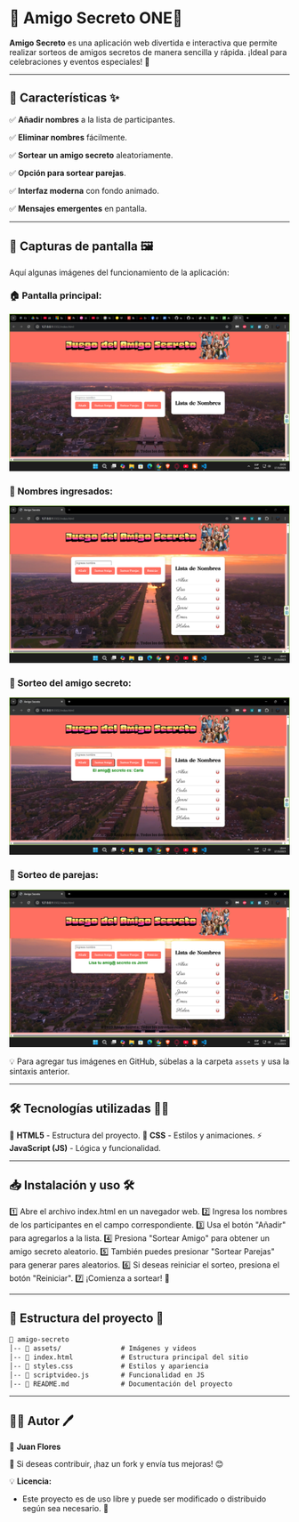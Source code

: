 # 🌟 Amigo Secreto ONE🎁

**Amigo Secreto** es una aplicación web divertida e interactiva que permite realizar sorteos de amigos secretos de manera sencilla y rápida. ¡Ideal para celebraciones y eventos especiales! 🎉

---

## 🚀 Características ✨

✅ **Añadir nombres** a la lista de participantes.

✅ **Eliminar nombres** fácilmente.

✅ **Sortear un amigo secreto** aleatoriamente.

✅ **Opción para sortear parejas**.

✅ **Interfaz moderna** con fondo animado.

✅ **Mensajes emergentes** en pantalla.

---

## 📸 Capturas de pantalla 🖼️

Aquí algunas imágenes del funcionamiento de la aplicación:

### 🏠 Pantalla principal:
![Pantalla Principal](./assets/pantallaprincipal.png)

### 📝 Nombres ingresados:
![Nombres ingresados](./assets/ingresodenombres.png)

### 🎁 Sorteo del amigo secreto:
![Sorteo Amigo Secreto](./assets/amigosecreto.png)

### 🔀 Sorteo de parejas:
![Sorteo de Parejas](./assets/parejasecreta.png)

💡 Para agregar tus imágenes en GitHub, súbelas a la carpeta `assets` y usa la sintaxis anterior.

---

## 🛠 Tecnologías utilizadas 🧑‍💻

🚀 **HTML5** - Estructura del proyecto.
🎨 **CSS** - Estilos y animaciones.
⚡ **JavaScript (JS)** - Lógica y funcionalidad.

---

## 📥 Instalación y uso 🛠️

1️⃣ Abre el archivo index.html en un navegador web. 
2️⃣ Ingresa los nombres de los participantes en el campo correspondiente.
3️⃣ Usa el botón "Añadir" para agregarlos a la lista. 
4️⃣ Presiona "Sortear Amigo" para obtener un amigo secreto aleatorio. 
5️⃣ También puedes presionar "Sortear Parejas" para generar pares aleatorios.
6️⃣ Si deseas reiniciar el sorteo, presiona el botón "Reiniciar".
7️⃣ ¡Comienza a sortear! 🎉

---

## 📂 Estructura del proyecto 📁
```
📂 amigo-secreto
│-- 📂 assets/               # Imágenes y videos
│-- 📜 index.html            # Estructura principal del sitio
│-- 📜 styles.css            # Estilos y apariencia
│-- 📜 scriptvideo.js        # Funcionalidad en JS
│-- 📜 README.md             # Documentación del proyecto
```

---

## 👨‍💻 Autor 🖊️

👤 **Juan Flores**

📢 Si deseas contribuir, ¡haz un fork y envía tus mejoras! 😊

💡 **Licencia:**
- Este proyecto es de uso libre y puede ser modificado o distribuido según sea necesario. 🚀




